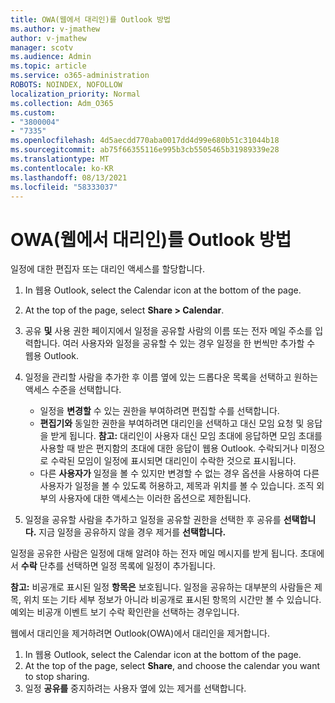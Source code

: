 ```yaml
---
title: OWA(웹에서 대리인)를 Outlook 방법
ms.author: v-jmathew
author: v-jmathew
manager: scotv
ms.audience: Admin
ms.topic: article
ms.service: o365-administration
ROBOTS: NOINDEX, NOFOLLOW
localization_priority: Normal
ms.collection: Adm_O365
ms.custom:
- "3800004"
- "7335"
ms.openlocfilehash: 4d5aecdd770aba0017dd4d99e680b51c31044b18
ms.sourcegitcommit: ab75f66355116e995b3cb5505465b31989339e28
ms.translationtype: MT
ms.contentlocale: ko-KR
ms.lasthandoff: 08/13/2021
ms.locfileid: "58333037"
---
```

# <a name="how-to-add-or-remove-a-delegate-in-outlook-on-the-web-owa"></a>OWA(웹에서 대리인)를 Outlook 방법

일정에 대한 편집자 또는 대리인 액세스를 할당합니다.

1. In 웹용 Outlook, select the Calendar icon at the bottom of the page.
2. At the top of the page, select **Share > Calendar**.
3. 공유 **및** 사용 권한 페이지에서 일정을 공유할 사람의 이름 또는 전자 메일 주소를 입력합니다. 여러 사용자와 일정을 공유할 수 있는 경우 일정을 한 번씩만 추가할 수 웹용 Outlook.
4. 일정을 관리할 사람을 추가한 후 이름 옆에 있는 드롭다운 목록을 선택하고 원하는 액세스 수준을 선택합니다.

    - 일정을 **변경할** 수 있는 권한을 부여하려면 편집할 수를 선택합니다.
    - **편집기와** 동일한 권한을 부여하려면 대리인을 선택하고 대신 모임 요청 및 응답을 받게 됩니다.
    **참고:** 대리인이 사용자 대신 모임 초대에 응답하면 모임 초대를 사용할 때 받은 편지함의 초대에 대한 응답이 웹용 Outlook. 수락되거나 미정으로 수락된 모임이 일정에 표시되면 대리인이 수락한 것으로 표시됩니다.
    - 다른 **사용자가** 일정을 볼 수 있지만 변경할 수 없는  경우 옵션을 사용하여 다른 사용자가 일정을 볼 수 있도록 허용하고, 제목과 위치를 볼 수 있습니다. 조직 외부의 사용자에 대한 액세스는 이러한 옵션으로 제한됩니다.

5. 일정을 공유할 사람을 추가하고 일정을 공유할 권한을 선택한 후 공유를 **선택합니다.** 지금 일정을 공유하지 않을 경우 제거를 **선택합니다.**

일정을 공유한 사람은 일정에 대해 알려야 하는 전자 메일 메시지를 받게 됩니다. 초대에서 **수락** 단추를 선택하면 일정 목록에 일정이 추가됩니다.

**참고:** 비공개로 표시된 일정 **항목은** 보호됩니다. 일정을 공유하는 대부분의 사람들은 제목, 위치 또는 기타 세부 정보가 아니라 비공개로 표시된 항목의 시간만 볼 수 있습니다. 예외는 비공개 이벤트 보기  수락 확인란을 선택하는 경우입니다.

웹에서 대리인을 제거하려면 Outlook(OWA)에서 대리인을 제거합니다.

1. In 웹용 Outlook, select the Calendar icon at the bottom of the page.
2. At the top of the page, select **Share**, and choose the calendar you want to stop sharing.
3. 일정 **공유를** 중지하려는 사용자 옆에 있는 제거를 선택합니다.
